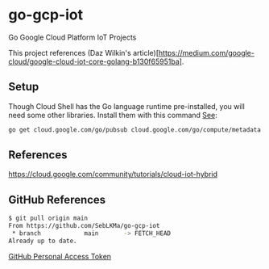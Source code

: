 # go-gcp-iot
Go Google Cloud Platform IoT Projects

This project references (Daz Wilkin's article)[https://medium.com/google-cloud/google-cloud-iot-core-golang-b130f65951ba].  

## Setup

Though Cloud Shell has the Go language runtime pre-installed, you will need some other libraries. Install them with this command [See](https://cloud.google.com/community/tutorials/cloud-iot-hybrid):  
```sh
go get cloud.google.com/go/pubsub cloud.google.com/go/compute/metadata github.com/eclipse/paho.mqtt.golang
```

## References

https://cloud.google.com/community/tutorials/cloud-iot-hybrid  


## GitHub References
```sh
$ git pull origin main
From https://github.com/SebLKMa/go-gcp-iot
 * branch            main       -> FETCH_HEAD
Already up to date.
```  
[GitHub Personal Access Token](https://docs.github.com/en/github/authenticating-to-github/keeping-your-account-and-data-secure/creating-a-personal-access-token)  

